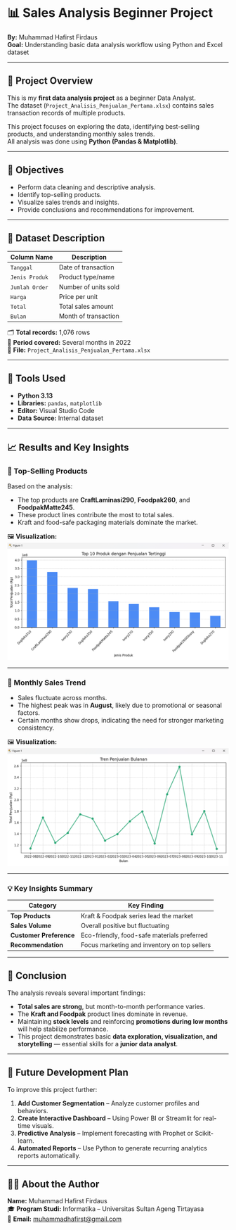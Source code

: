 # 📊 Sales Analysis Beginner Project  
**By:** Muhammad Hafirst Firdaus  
**Goal:** Understanding basic data analysis workflow using Python and Excel dataset  

---

## 🧠 Project Overview  
This is my **first data analysis project** as a beginner Data Analyst.  
The dataset (`Project_Analisis_Penjualan_Pertama.xlsx`) contains sales transaction records of multiple products.  

This project focuses on exploring the data, identifying best-selling products, and understanding monthly sales trends.  
All analysis was done using **Python (Pandas & Matplotlib)**.

---

## 🎯 Objectives  
- Perform data cleaning and descriptive analysis.  
- Identify top-selling products.  
- Visualize sales trends and insights.  
- Provide conclusions and recommendations for improvement.  

---

## 🧩 Dataset Description  
| Column Name     | Description                          |
|-----------------|--------------------------------------|
| `Tanggal`       | Date of transaction                  |
| `Jenis Produk`  | Product type/name                    |
| `Jumlah Order`  | Number of units sold                 |
| `Harga`         | Price per unit                       |
| `Total`         | Total sales amount                   |
| `Bulan`         | Month of transaction                 |

🗂️ **Total records:** 1,076 rows  
📅 **Period covered:** Several months in 2022  
💾 **File:** `Project_Analisis_Penjualan_Pertama.xlsx`  

---

## 🧰 Tools Used  
- **Python 3.13**  
- **Libraries:** `pandas`, `matplotlib`  
- **Editor:** Visual Studio Code  
- **Data Source:** Internal dataset  

---

## 📈 Results and Key Insights  

### 🥇 Top-Selling Products
Based on the analysis:
- The top products are **CraftLaminasi290**, **Foodpak260**, and **FoodpakMatte245**.  
- These product lines contribute the most to total sales.  
- Kraft and food-safe packaging materials dominate the market.  

🖼️ **Visualization:**  
![Top 10 Produk dengan Penjualan Tertinggi](top10_produk.png)

---

### 📅 Monthly Sales Trend  
- Sales fluctuate across months.  
- The highest peak was in **August**, likely due to promotional or seasonal factors.  
- Certain months show drops, indicating the need for stronger marketing consistency.  

🖼️ **Visualization:**  
![Tren Penjualan per Bulan](tren_bulanan.png)

---

### 💡 Key Insights Summary  
| Category | Key Finding |
|-----------|--------------|
| **Top Products** | Kraft & Foodpak series lead the market |
| **Sales Volume** | Overall positive but fluctuating |
| **Customer Preference** | Eco-friendly, food-safe materials preferred |
| **Recommendation** | Focus marketing and inventory on top sellers |

---

## 🧩 Conclusion  
The analysis reveals several important findings:

- **Total sales are strong**, but month-to-month performance varies.  
- The **Kraft and Foodpak** product lines dominate in revenue.  
- Maintaining **stock levels** and reinforcing **promotions during low months** will help stabilize performance.  
- This project demonstrates basic **data exploration, visualization, and storytelling** — essential skills for a **junior data analyst**.

---

## 🚀 Future Development Plan  
To improve this project further:

1. **Add Customer Segmentation** – Analyze customer profiles and behaviors.  
2. **Create Interactive Dashboard** – Using Power BI or Streamlit for real-time visuals.  
3. **Predictive Analysis** – Implement forecasting with Prophet or Scikit-learn.  
4. **Automated Reports** – Use Python to generate recurring analytics reports automatically.  

---

## 👨‍💻 About the Author  
**Name:** Muhammad Hafirst Firdaus  
🎓 **Program Studi:** Informatika – Universitas Sultan Ageng Tirtayasa  
📧 **Email:** [muhammadhafirst@gmail.com](mailto:muhammadhafirst@gmail.com)  






